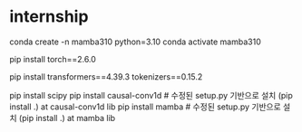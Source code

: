 # internship

conda create -n mamba310 python=3.10
conda activate mamba310

pip install torch==2.6.0
<!-- pip install transformers==4.39.3 tokenizers==0.18.0 -->
pip install transformers==4.39.3 tokenizers==0.15.2

pip install scipy
pip install causal-conv1d   # 수정된 setup.py 기반으로 설치 (pip install .) at causal-conv1d lib
pip install mamba           # 수정된 setup.py 기반으로 설치 (pip install .) at mamba lib